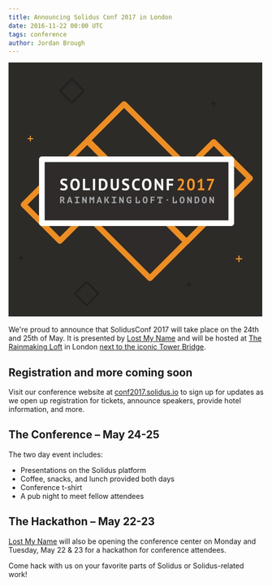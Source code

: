 ```yaml
---
title: Announcing Solidus Conf 2017 in London
date: 2016-11-22 00:00 UTC
tags: conference
author: Jordan Brough
---
```


![SolidusConf 2017](2016-11-22-solidus-conf-2017/homepage-splash-2017.jpg)

We're proud to announce that SolidusConf 2017 will take place on the 24th and
25th of May. It is presented by [Lost My Name](https://www.lostmy.name) and will
be hosted at [The Rainmaking Loft](http://www.rainmakingloft.com/uk/event-space/)
in London [next to the iconic Tower Bridge](2016-11-22-solidus-conf-2017/rainmaking-loft.png).

## Registration and more coming soon

Visit our conference website at [conf2017.solidus.io](http://conf2017.solidus.io)
to sign up for updates as we open up registration for tickets, announce
speakers, provide hotel information, and more.

## The Conference – May 24-25

The two day event includes:

* Presentations on the Solidus platform
* Coffee, snacks, and lunch provided both days
* Conference t-shirt
* A pub night to meet fellow attendees

## The Hackathon – May 22-23

[Lost My Name](https://www.lostmy.name) will also be opening the conference
center on Monday and Tuesday, May 22 & 23 for a hackathon for conference
attendees.

Come hack with us on your favorite parts of Solidus or Solidus-related work!
